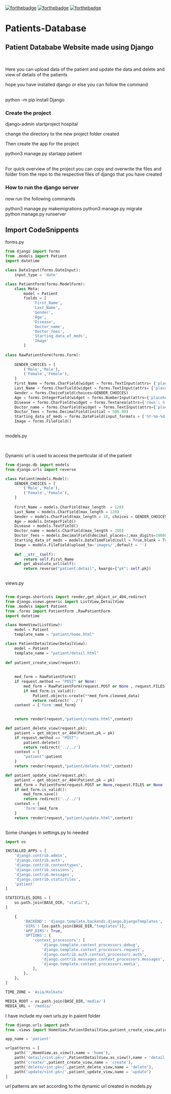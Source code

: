 [![forthebadge](https://forthebadge.com/images/badges/built-with-love.svg)](https://forthebadge.com)
[![forthebadge](https://forthebadge.com/images/badges/made-with-python.svg)](https://forthebadge.com)
[![forthebadge](https://forthebadge.com/images/badges/built-with-love.svg)](https://forthebadge.com)

# Patients-Database

<h2>Patient Datababe Website made using Django</h2><br>
<p>Here you can upload data of the patient and update the data and delete and view of details of the patients</p>

<p>hope you have installed django or else you can follow the command</p><br>
python -m pip install Django
<br>
<h3>Create the project</h3>
django-admin startproject hospital
<br>
<p>change the directory to the new project folder created</p>
<p>Then create the app for the project</p>
python3 manage.py startapp patient
<br>
<br>
<p>For quick overview of the project you can copy and overwrite the files and folder from the repo to the respective files of django that you have created</p>
<h3>How to run the django server</h3>
<p>now run the following commands</p>
python3 manage.py makemigrations 
python3 manage.py migrate <br> 
python manage.py runserver <br> 

<h2>Import CodeSnippents</h2>

<p>forms.py</p>

```python
from django import forms
from .models import Patient
import datetime

class DateInput(forms.DateInput):
    input_type = 'date'

class PatientForm(forms.ModelForm):
    class Meta:
        model = Patient
        fields = [
            'First_Name',
            'Last_Name',
            'Gender',
            'Age',
            'Disease',
            'Doctor_name',
            'Doctor_fees',
            'Starting_data_of_meds',
            'Image'
        ]
        
class RawPatientForm(forms.Form):
    
    GENDER_CHOICES = [
        ('Male','Male'),
        ('Female','Female'),
    ]
    First_Name = forms.CharField(widget = forms.TextInput(attrs= {'placeholder': 'Enter First Name'}))
    Last_Name = forms.CharField(widget = forms.TextInput(attrs= {'placeholder': 'Enter Last Name'}))
    Gender = forms.ChoiceField(choices=GENDER_CHOICES)
    Age = forms.IntegerField(widget = forms.NumberInput(attrs={'placeholder':'Enter your Age'}))
    Disease = forms.CharField(widget = forms.Textarea(attrs={'rows': 4 , 'cols': 50,'placeholder':'Enter your Problems / Disease'}))
    Doctor_name = forms.CharField(widget = forms.TextInput(attrs={'placeholder': 'Enter your Doctor Name'}))
    Doctor_fees = forms.DecimalField(initial = 500.00)
    Starting_data_of_meds = forms.DateField(input_formats = ['%Y-%m-%d'],widget = DateInput)
    Image = forms.FileField()
    
```
<p>models.py</p><br>
<p>Dynamic url is used to access the perticular id of the patient</p>

```python
from django.db import models
from django.urls import reverse

class Patient(models.Model):
    GENDER_CHOICES = [
        ('Male','Male'),
        ('Female','Female'),
    ]
    
    First_Name = models.CharField(max_length  = 120)
    Last_Name = models.CharField(max_length = 120)
    Gender = models.CharField(max_length = 10, choices = GENDER_CHOICES)
    Age = models.IntegerField()
    Disease = models.TextField()
    Doctor_name = models.CharField(max_length = 200)
    Doctor_fees = models.DecimalField(decimal_places=2,max_digits=100000,default = 500.00)
    Starting_data_of_meds = models.DateTimeField(null = True,blank = True)
    Image = models.FileField(upload_to='images/',default = '')
    
    def __str__(self):
        return self.First_Name
    def get_absolute_url(self):
        return reverse("patient:detail", kwargs={"pk": self.pk})
    
```

<p>views.py</p>

```python

from django.shortcuts import render,get_object_or_404,redirect
from django.views.generic import ListView,DetailView
from .models import Patient
from .forms import PatientForm ,RawPatientForm
import datetime

class HomeView(ListView):
    model = Patient
    template_name = "patient/home.html"

class PatientDetailView(DetailView):
    model = Patient
    template_name = "patient/detail.html"
    
def patient_create_view(request):
    
    
    med_form = RawPatientForm()
    if request.method == "POST" or None:
        med_form = RawPatientForm(request.POST or None , request.FILES or None)
        if med_form.is_valid():
            Patient.objects.create(**med_form.cleaned_data)
            return redirect('../')
    context = {'form':med_form}
    

    return render(request,"patient/create.html",context)

def patient_delete_view(request,pk):
    patient = get_object_or_404(Patient,pk = pk)
    if request.method == "POST":
        patient.delete()
        return redirect('../../')
    context = {
        "patient":patient
    }
    return render(request,"patient/delete.html",context)

def patient_update_view(request,pk):
    patient = get_object_or_404(Patient,pk = pk)
    med_form = PatientForm(request.POST or None,request.FILES or None , instance = patient)
    if med_form.is_valid():
        med_form.save()
        return redirect('../../')
    context = {
        'form':med_form
    }
    return render(request,"patient/update.html",context)
    
```
<p>Some changes in settings.py to needed</p>

```python
import os

INSTALLED_APPS = [
    'django.contrib.admin',
    'django.contrib.auth',
    'django.contrib.contenttypes',
    'django.contrib.sessions',
    'django.contrib.messages',
    'django.contrib.staticfiles',
    'patient'
]

STATICFILES_DIRS = [
    os.path.join(BASE_DIR, "static"),
]

    {
        'BACKEND': 'django.template.backends.django.DjangoTemplates',
        'DIRS': [os.path.join(BASE_DIR,"templates")],
        'APP_DIRS': True,
        'OPTIONS': {
            'context_processors': [
                'django.template.context_processors.debug',
                'django.template.context_processors.request',
                'django.contrib.auth.context_processors.auth',
                'django.contrib.messages.context_processors.messages',
                'django.template.context_processors.media',
            ],
        },
    },
]

TIME_ZONE = 'Asia/Kolkata'

MEDIA_ROOT = os.path.join(BASE_DIR,'media/')
MEDIA_URL = '/media/'

```
<p> I have include my own urls.py in paient folder</p>

```python
from django.urls import path
from .views import HomeView,PatientDetailView,patient_create_view,patient_delete_view,patient_update_view

app_name = 'patient'

urlpatterns = [
    path('',HomeView.as_view(),name = 'home'),
    path('detail/<int:pk>/',PatientDetailView.as_view(),name = 'detail'),
    path('create/',patient_create_view,name = 'create'),
    path('delete/<int:pk>/',patient_delete_view,name = 'delete'),
    path('update/<int:pk>/',patient_update_view,name = 'update')
]

```
<p>url patterns are set according to the dynamic url created in models.py</p>

